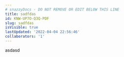 ```yaml
---
# snazzyDocs - DO NOT REMOVE OR EDIT BELOW THIS LINE
title: sadfdas
id: KNW-UP7O-Q3Q-PDF
slug: sadfdas
isVisible: true
lastUpdated: '2022-04-04 22:56:46'
collaborators: '1'
---
```

asdasd